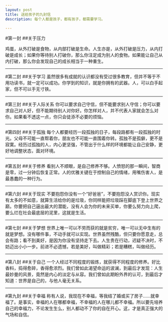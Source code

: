 ```yaml
---
layout: post
title: 送给孩子的九封信
description: 每个人都是孩子，都有孩子，都需要学习。

---
```


#第一封 
##关于压力

鸡蛋，从外打破是食物，从内部打破是生命。人生亦是，从外打破是压力，从内打破是成长；如果你等待别人打破你，那么你注定成为别人的食物。如果能让自己从内打破，那么你会发现自己的成长相当于一种重生。

----------

#第二封 
##关于学习
虽然很多有成就的认识都没有受过很多教育，但并不等于不用功读书，就一定可以成功。你学到的知识，就是你拥有的武器。人，可以白手起家，但不可以手无寸铁。

----------

#第三封 
##关于人际关系
你可以要求自己守信，但不能要求别人守信；你可以要求自己对人好，但不能期待别人对你好。你怎样对人，并不代表人家就会怎么对你。如果看不透这一点，你只会徒添不必要的烦恼。

----------

#第四封 
##关于孤独
每个人都要经历一段孤独的日子，每段路都有一段孤独的时光。父母不可能一直帮着你，朋友也不可能一直围着你转。孤独不是孤僻，更不是寂寞。经历过孤独的人，内心更坚强，不管出于什么样的环境都能让自己安静，更好地调整状态，面对环境。

----------

#第五封 
##关于修养
看别人不顺眼，是自己修养不够。人愤怒的那一瞬间，智商是零，过一分钟后恢复正常。人的优雅关键在于控制自己的情绪，用嘴伤害人，是最愚蠢的一种行为。

----------

#第六封 
##关于现实
不要抱怨你没有一个“好爸爸”，不要抱怨没人赏识你。现实有太多的不如意，就算生活给你的是垃圾，你同样能把垃圾踩在脚底下登上世界之巅。你要把自己逼出最大的潜能，没有人会为你的未来买单，你要么努力向上爬，要么烂在社会最底层的泥里，这就是生活。

----------

#第七封 
##关于梦想
世界上唯一可以不劳而获的就是贫穷，唯一可以无中生有的就是梦想。没有哪件事，不动手就可以实现。世界虽然残酷，但只要你愿意走，总会有路；看不到美好，是因为你没有坚持走下去。人生贵在行动，迟疑不决时，不妨迈出小小一步。前进不必遗憾，若是美好，叫做精彩；若是糟糕，叫做经历。

----------

#第八封 
##关于自己
一个人经过不同程度的锻炼，就获得不同程度的修养。好比香料，捣得愈碎，香得愈浓烈。我们曾如此渴望命运的波澜，到最后才发现：人生最妙曼的风景，竟然是内心的淡定与从容。我们曾如此期盼外界的认可，到最后才知道：世界是自己的，与他人毫无关系。

----------

#第九封 
##关于幸福
称有人说，我现在不幸福，等我结了婚或买了房子……就幸福了。是事实，幸福的人在哪都幸福，不幸福的人在哪儿都不幸福。所以要先培养自己的幸福力，不论发生生么，别人都动不了你的自在开心。这，才是真正强大的气场和自信。
